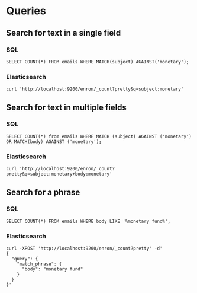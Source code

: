 # Queries

## Search for text in a single field

### SQL

    SELECT COUNT(*) FROM emails WHERE MATCH(subject) AGAINST('monetary');

### Elasticsearch

    curl 'http://localhost:9200/enron/_count?pretty&q=subject:monetary'


## Search for text in multiple fields

### SQL

    SELECT COUNT(*) from emails WHERE MATCH (subject) AGAINST ('monetary') OR MATCH(body) AGAINST ('monetary');

### Elasticsearch

    curl 'http://localhost:9200/enron/_count?pretty&q=subject:monetary+body:monetary'


## Search for a phrase

### SQL

    SELECT COUNT(*) FROM emails WHERE body LIKE '%monetary fund%';

### Elasticsearch

    curl -XPOST 'http://localhost:9200/enron/_count?pretty' -d'
    {
      "query": {
        "match_phrase": {
          "body": "monetary fund"
        }
      }
    }'
